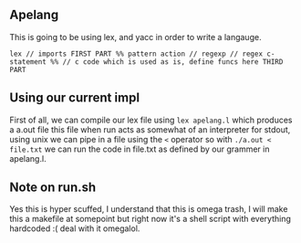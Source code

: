 ## Apelang

This is going to be using lex, and yacc in order to write a langauge.

``lex
// imports
FIRST PART
%%
pattern action // regexp
// regex c-statement
%%
// c code which is used as is, define funcs here
THIRD PART
``

## Using our current impl

First of all, we can compile our lex file using `lex apelang.l` which produces a a.out file
this file when run acts as somewhat of an interpreter for stdout, using unix we can pipe in
a file using the `<` operator so with `./a.out < file.txt` we can run the code in file.txt
as defined by our grammer in apelang.l.

## Note on run.sh

Yes this is hyper scuffed, I understand that this is omega trash, I will make this a makefile 
at somepoint but right now it's a shell script with everything hardcoded :( deal with it omegalol.
